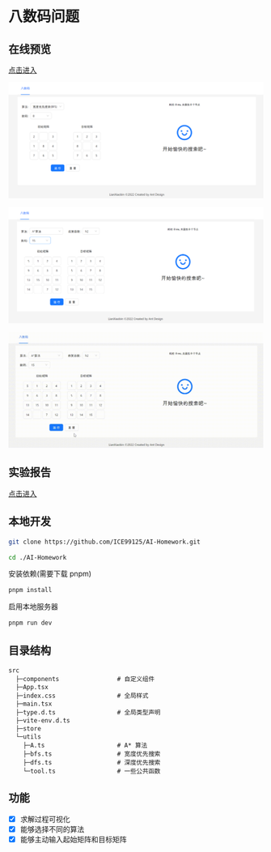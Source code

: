 # 八数码问题

## 在线预览

[点击进入](https://ai-homework.vercel.app/)

![demo1](./public/demo1.png)

![demo2](./public/demo2.png)

![demo3](./public/demo3.gif)

## 实验报告

[点击进入](https://www.yuque.com/arcturus/debug/ebuqk1)

## 本地开发

```bash
git clone https://github.com/ICE99125/AI-Homework.git
```

```bash
cd ./AI-Homework
```

安装依赖(需要下载 pnpm)

```bash
pnpm install
```

启用本地服务器

```bash
pnpm run dev
```

## 目录结构

```
src
  ├─components                # 自定义组件
  ├─App.tsx
  ├─index.css                 # 全局样式
  ├─main.tsx
  ├─type.d.ts                 # 全局类型声明
  ├─vite-env.d.ts
  ├─store
  └─utils
    ├─A.ts                    # A* 算法
    ├─bfs.ts                  # 宽度优先搜索
    ├─dfs.ts                  # 深度优先搜索
    └─tool.ts                 # 一些公共函数
```

## 功能

- [x] 求解过程可视化
- [x] 能够选择不同的算法
- [x] 能够主动输入起始矩阵和目标矩阵
